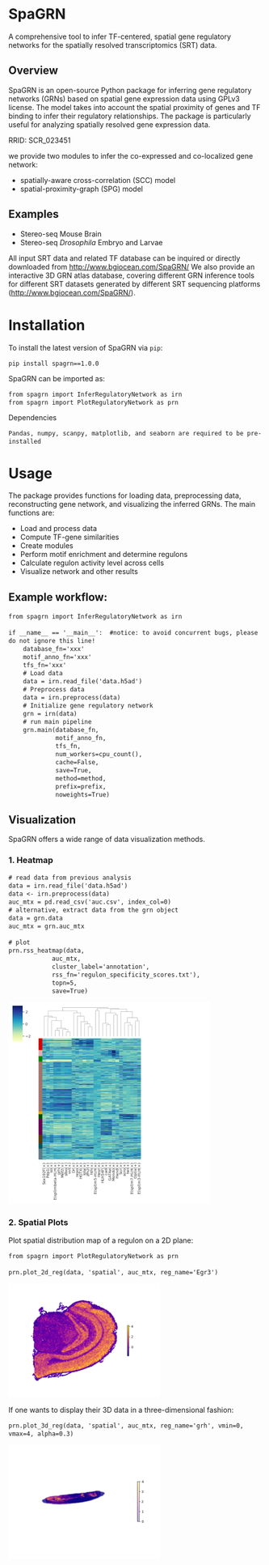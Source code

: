 # SpaGRN
A comprehensive tool to infer TF-centered, spatial gene regulatory networks for the spatially resolved transcriptomics (SRT) data.

## Overview
SpaGRN is an open-source Python package for inferring gene regulatory networks (GRNs) based on spatial gene expression data using GPLv3 license. The model takes into account the spatial proximity of genes and TF binding to infer their regulatory relationships. The package is particularly useful for analyzing spatially resolved gene expression data.

RRID: SCR_023451

we provide two modules to infer the co-expressed and co-localized gene network:
* spatially-aware cross-correlation (SCC) model 
* spatial-proximity-graph (SPG) model 
  
## Examples

* Stereo-seq Mouse Brain
* Stereo-seq *Drosophila* Embryo and Larvae

All input SRT data and related TF database can be inquired or directly downloaded from http://www.bgiocean.com/SpaGRN/
We also provide an interactive 3D GRN atlas database, covering different GRN inference tools for different SRT datasets generated by different SRT sequencing platforms (http://www.bgiocean.com/SpaGRN/). 


# Installation
To install the latest version of SpaGRN via `pip`:
```å
pip install spagrn==1.0.0
```
SpaGRN can be imported as:
```
from spagrn import InferRegulatoryNetwork as irn
from spagrn import PlotRegulatoryNetwork as prn
```

Dependencies
```
Pandas, numpy, scanpy, matplotlib, and seaborn are required to be pre-installed
```


# Usage
The package provides functions for loading data, preprocessing data, reconstructing gene network, and visualizing the inferred GRNs. The main functions are:
* Load and process data
* Compute TF-gene similarities
* Create modules
* Perform motif enrichment and determine regulons
* Calculate regulon activity level across cells
* Visualize network and other results

## Example workflow:
```
from spagrn import InferRegulatoryNetwork as irn

if __name__ == '__main__':  #notice: to avoid concurrent bugs, please do not ignore this line!
    database_fn='xxx'
    motif_anno_fn='xxx'
    tfs_fn='xxx'
    # Load data
    data = irn.read_file('data.h5ad')
    # Preprocess data
    data = irn.preprocess(data)
    # Initialize gene regulatory network
    grn = irn(data)
    # run main pipeline
    grn.main(database_fn,
             motif_anno_fn,
             tfs_fn,
             num_workers=cpu_count(),
             cache=False,
             save=True,
             method=method,
             prefix=prefix,
             noweights=True)
```

## Visualization
SpaGRN offers a wide range of data visualization methods.
### 1. Heatmap
```
# read data from previous analysis
data = irn.read_file('data.h5ad')
data <- irn.preprocess(data)
auc_mtx = pd.read_csv('auc.csv', index_col=0)
# alternative, extract data from the grn object
data = grn.data
auc_mtx = grn.auc_mtx

# plot 
prn.rss_heatmap(data,
            auc_mtx,
            cluster_label='annotation',
            rss_fn='regulon_specificity_scores.txt'),
            topn=5,
            save=True)  
```
<img src="./resource/E14-16h_hotspot_clusters_heatmap_top5.png" width="400">

### 2. Spatial Plots
Plot spatial distribution map of a regulon on a 2D plane:
```
from spagrn import PlotRegulatoryNetwork as prn

prn.plot_2d_reg(data, 'spatial', auc_mtx, reg_name='Egr3')
```
<img src="./resource/Egr3.png" width="300">

If one wants to display their 3D data in a three-dimensional fashion:
```
prn.plot_3d_reg(data, 'spatial', auc_mtx, reg_name='grh', vmin=0, vmax=4, alpha=0.3)
```
<img src="./resource/grh_L3.png" width="300">

